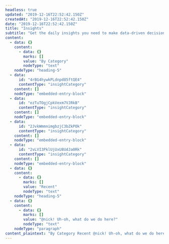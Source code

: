 ```yaml
---
headless: true
updated: "2019-12-16T22:52:42.150Z"
createdAt: "2019-12-16T22:52:42.150Z"
date: "2019-12-16T22:52:42.150Z"
title: "Insights"
subtitle: "Get the daily insights you need to make data-driven decisions."
content:
  - data: {}
    content:
      - data: {}
        marks: []
        value: "By Category"
        nodeType: "text"
    nodeType: "heading-5"
  - data:
      id: "4rBG4hywkPLdnpd85ftQE4"
      contentType: "insightCategory"
    content: []
    nodeType: "embedded-entry-block"
  - data:
      id: "ezTuTOgjCpkVexm7VJRkB"
      contentType: "insightCategory"
    content: []
    nodeType: "embedded-entry-block"
  - data:
      id: "2JvkWmmnimgbzjC3bZkPOk"
      contentType: "insightCategory"
    content: []
    nodeType: "embedded-entry-block"
  - data:
      id: "2vLVI3PklUjUxU8UdJa0Rk"
      contentType: "insightCategory"
    content: []
    nodeType: "embedded-entry-block"
  - data: {}
    content:
      - data: {}
        marks: []
        value: "Recent"
        nodeType: "text"
    nodeType: "heading-5"
  - data: {}
    content:
      - data: {}
        marks: []
        value: "@nick! Uh-oh, what do we do here?"
        nodeType: "text"
    nodeType: "paragraph"
content_plaintext: "By Category Recent @nick! Uh-oh, what do we do here?"
---
```

